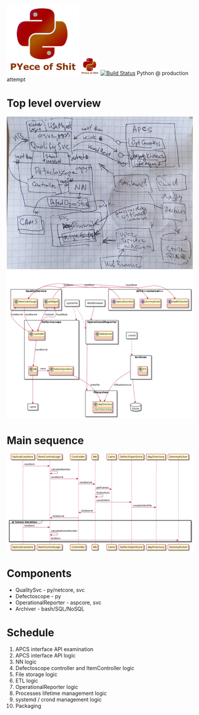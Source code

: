 ![logo](PYece-of-Shit.png)
<img src="PYece-of-Shit.png" width="50">
[![Build Status](https://travis-ci.org/gvaduha/pyautomata.svg?branch=master)](https://travis-ci.org//gvaduha/pyautomata)
Python @ production attempt
# Top level overview
![top level architecture overview](toparch.jpg)
![top level architecture overview](toparch-plantuml.png)
# Main sequence
![main sequence](mainseq-plantuml.png)
# Components
* QualitySvc - py/netcore, svc
* Defectoscope - py
* OperationalReporter - aspcore, svc
* Archiver - bash/SQL/NoSQL
# Schedule
1. APCS interface API examination
2. APCS interface API logic
3. NN logic
4. Defectoscope controller and ItemController  logic
5. File storage logic
6. ETL logic
7. OperationalReporter logic
8. Processes lifetime management logic
9. systemd / crond management logic
10. Packaging
